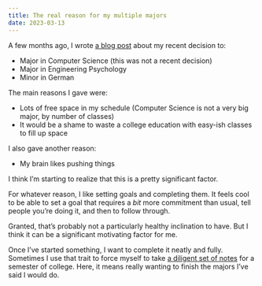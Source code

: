 ```yaml
---
title: The real reason for my multiple majors
date: 2023-03-13
---
```


A few months ago, I wrote [a blog post](https://benborgers.com/posts/majors) about my recent decision to:

- Major in Computer Science (this was not a recent decision)
- Major in Engineering Psychology
- Minor in German

The main reasons I gave were:

- Lots of free space in my schedule (Computer Science is not a very big major, by number of classes)
- It would be a shame to waste a college education with easy-ish classes to fill up space

I also gave another reason:

- My brain likes pushing things

I think I’m starting to realize that this is a pretty significant factor.

For whatever reason, I like setting goals and completing them. It feels cool to be able to set a goal that requires a _bit_ more commitment than usual, tell people you’re doing it, and then to follow through.

Granted, that’s probably not a particularly healthy inclination to have. But I think it can be a significant motivating factor for me.

Once I’ve started something, I want to complete it neatly and fully. Sometimes I use that trait to force myself to take [a diligent set of notes](https://fall22.ben.page) for a semester of college. Here, it means really wanting to finish the majors I’ve said I would do.
